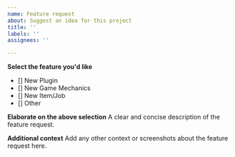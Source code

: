 ```yaml
---
name: Feature request
about: Suggest an idea for this project
title: ''
labels: ''
assignees: ''

---
```


**Select the feature you'd like**
- [] New Plugin
- [] New Game Mechanics
- [] New Item/Job
- [] Other

**Elaborate on the above selection**
A clear and concise description of the feature request.

**Additional context**
Add any other context or screenshots about the feature request here.
